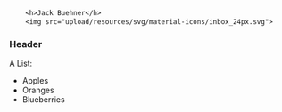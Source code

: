 
        <h>Jack Buehner</h>
        <img src="upload/resources/svg/material-icons/inbox_24px.svg">

### Header
<div markdown="1">
A List:

- Apples
- Oranges
- Blueberries
</div>

